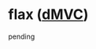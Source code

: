 flax ([dMVC](https://github.com/nomilous/stax))
===============================================

pending
